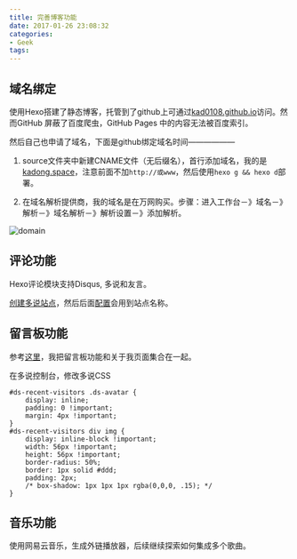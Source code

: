 ```yaml
---
title: 完善博客功能
date: 2017-01-26 23:08:32
categories: 
- Geek
tags: 
---
```


## 域名绑定

使用Hexo搭建了静态博客，托管到了github上可通过[kad0108.github.io](https://kad0108.github.io/)访问。然而GitHub 屏蔽了百度爬虫，GitHub Pages 中的内容无法被百度索引。

然后自己也申请了域名，下面是github绑定域名时间——————

1. source文件夹中新建CNAME文件（无后缀名），首行添加域名，我的是[kadong.space](http://kadong.space/)，注意前面不加`http://或www`，然后使用`hexo g && hexo d`部署。

2. 在域名解析提供商，我的域名是在万网购买。步骤：进入工作台－》域名－》解析－》域名解析－》解析设置－》添加解析。

<!-- more -->

![domain](/build/domain.png)

## 评论功能

Hexo评论模块支持Disqus, 多说和友言。

[创建多说站点](http://duoshuo.com/create-site/)，然后后面[配置](http://dev.duoshuo.com/threads/541d3b2b40b5abcd2e4df0e9)会用到站点名称。

## 留言板功能

参考[这里](http://blog.csdn.net/shenshanlaoyuan/article/details/52774473)，我把留言板功能和关于我页面集合在一起。

在多说控制台，修改多说CSS

```
#ds-recent-visitors .ds-avatar {
	display: inline;
	padding: 0 !important;
	margin: 4px !important;
}
#ds-recent-visitors div img {
    display: inline-block !important;
    width: 56px !important;
    height: 56px !important;
    border-radius: 50%;
    border: 1px solid #ddd;
    padding: 2px;
    /* box-shadow: 1px 1px 1px rgba(0,0,0, .15); */
}
```


## 音乐功能

使用网易云音乐，生成外链播放器，后续继续探索如何集成多个歌曲。



<br>